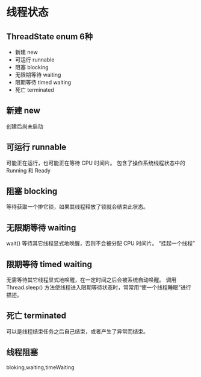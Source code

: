 # 线程状态
## ThreadState enum 6种
- 新建 new
- 可运行 runnable
- 阻塞 blocking
- 无限期等待 waiting
- 限期等待 timed waiting
- 死亡 terminated

## 新建 new
创建后尚未启动

## 可运行 runnable
可能正在运行，也可能正在等待 CPU 时间片。
包含了操作系统线程状态中的 Running 和 Ready

## 阻塞 blocking
等待获取一个排它锁，如果其线程释放了锁就会结束此状态。

## 无限期等待 waiting
wait() 等待其它线程显式地唤醒，否则不会被分配 CPU 时间片。
“挂起一个线程”

## 限期等待 timed waiting
无需等待其它线程显式地唤醒，在一定时间之后会被系统自动唤醒。
调用 Thread.sleep() 方法使线程进入限期等待状态时，常常用“使一个线程睡眠”进行描述。

## 死亡 terminated
可以是线程结束任务之后自己结束，或者产生了异常而结束。


## 线程阻塞
bloking,waiting,timeWaiting 

